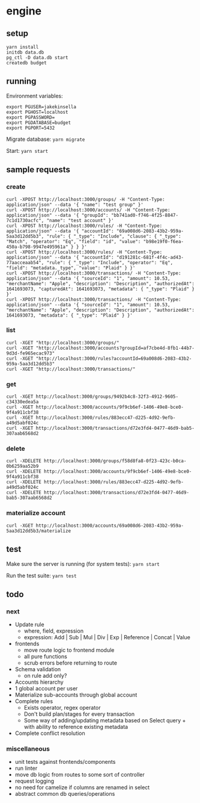 # engine

## setup
`yarn install`  
`initdb data.db`  
`pg_ctl -D data.db start`  
`createdb budget`  

## running

Environment variables:
```
export PGUSER=jakekinsella
export PGHOST=localhost
export PGPASSWORD=
export PGDATABASE=budget
export PGPORT=5432
```

Migrate database:
`yarn migrate`

Start:
`yarn start`

## sample requests

### create
`curl -XPOST http://localhost:3000/groups/ -H "Content-Type: application/json" --data '{ "name": "test group" }'`  
`curl -XPOST http://localhost:3000/accounts/ -H "Content-Type: application/json" --data '{ "groupId": "bb741ad0-f746-4f25-8847-7c1d1730acfc", "name": "test account" }'`  
`curl -XPOST http://localhost:3000/rules/ -H "Content-Type: application/json" --data '{ "accountId": "69a008d6-2083-43b2-959a-5aa3d12dd5b3", "rule": { "_type": "Include", "clause": { "_type": "Match", "operator": "Eq", "field": "id", "value": "b98e19f0-f6ea-450a-b798-9947e495961a" } } }'`  
`curl -XPOST http://localhost:3000/rules/ -H "Content-Type: application/json" --data '{ "accountId": "d191281c-681f-4f4c-ad43-77aacceaab54", "rule": { "_type": "Include", "operator": "Eq", "field": "metadata._type", "value": "Plaid" } }'`  
`curl -XPOST http://localhost:3000/transactions/ -H "Content-Type: application/json" --data '{ "sourceId": "1", "amount": 10.53, "merchantName": "Apple", "description": "Description", "authorizedAt": 1641693073, "capturedAt": 1641693073, "metadata": { "_type": "Plaid" } }'`  
`curl -XPOST http://localhost:3000/transactions/ -H "Content-Type: application/json" --data '{ "sourceId": "1", "amount": 10.53, "merchantName": "Apple", "description": "Description", "authorizedAt": 1641693073, "metadata": { "_type": "Plaid" } }'`  

### list
`curl -XGET "http://localhost:3000/groups/"`  
`curl -XGET "http://localhost:3000/accounts?groupId=af7cbe4d-8fb1-44b7-9d3d-fe965ecac973"`  
`curl -XGET "http://localhost:3000/rules?accountId=69a008d6-2083-43b2-959a-5aa3d12dd5b3"`  
`curl -XGET "http://localhost:3000/transactions/"`  

### get
`curl -XGET http://localhost:3000/groups/9492b4c8-32f3-4912-9605-c34330edea5a`  
`curl -XGET http://localhost:3000/accounts/9f9cb6ef-1406-49e8-bce0-9f4a911cbf38`  
`curl -XGET http://localhost:3000/rules/883ecc47-d225-4d92-9efb-a49d5abf024c`  
`curl -XGET http://localhost:3000/transactions/d72e3fd4-0477-46d9-bab5-307aab6568d2`  

### delete
`curl -XDELETE http://localhost:3000/groups/f58d8fa8-0f23-423c-b0ca-0b6259aa52b9`  
`curl -XDELETE http://localhost:3000/accounts/9f9cb6ef-1406-49e8-bce0-9f4a911cbf38`  
`curl -XDELETE http://localhost:3000/rules/883ecc47-d225-4d92-9efb-a49d5abf024c`  
`curl -XDELETE http://localhost:3000/transactions/d72e3fd4-0477-46d9-bab5-307aab6568d2`  

### materialize account
`curl -XGET http://localhost:3000/accounts/69a008d6-2083-43b2-959a-5aa3d12dd5b3/materialize`  

## test
Make sure the server is running (for system tests):
`yarn start`

Run the test suite:
`yarn test`

## todo

### next
 - Update rule
   - where, field, expression
   - expression: Add | Sub | Mul | Div | Exp | Reference | Concat | Value
 - frontends
   - move route logic to frontend module
   - all pure functions
   - scrub errors before returning to route
 - Schema validation
   - on rule add only?
 - Accounts hierarchy
  - 1 global account per user
  - Materialize sub-accounts through global account
 - Complete rules
   - Exists operator, regex operator
   - Don't build plan/stages for every transaction
   - Some way of adding/updating metadata based on Select query + with ability to reference existing metadata
 - Complete conflict resolution

### miscellaneous
 - unit tests against frontends/components
 - run linter
 - move db logic from routes to some sort of controller
 - request logging
 - no need for camelize if columns are renamed in select
 - abstract common db queries/operations
